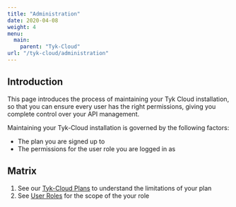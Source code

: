 ```yaml
---
title: "Administration"
date: 2020-04-08
weight: 4
menu:
  main:
    parent: "Tyk-Cloud"
url: "/tyk-cloud/administration"
---
```


## Introduction

This page introduces the process of maintaining your Tyk Cloud installation, so that you can ensure every user has the right permissions, giving you complete control over your API management.

Maintaining your Tyk-Cloud installation is governed by the following factors:

* The plan you are signed up to
* The permissions for the user role you are logged in as
  
## Matrix

1. See our [Tyk-Cloud Plans](/docs/tyk-cloud/account-billing/plans/) to understand the limitations of your plan
2. See [User Roles](/docs/tyk-cloud/reference-docs/user-roles/) for the scope of the your role

